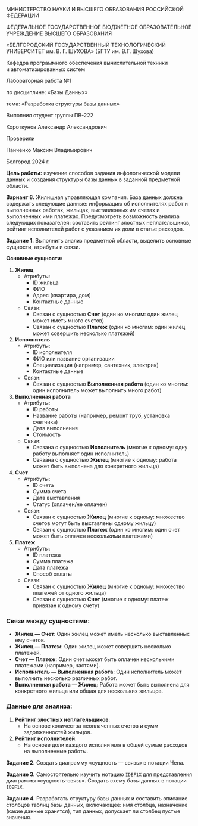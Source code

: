 
<div class="title">
	<div class="header">
		<p>МИНИСТЕРСТВО НАУКИ И ВЫСШЕГО ОБРАЗОВАНИЯ РОССИЙСКОЙ ФЕДЕРАЦИИ</p>
		<p>ФЕДЕРАЛЬНОЕ ГОСУДАРСТВЕННОЕ БЮДЖЕТНОЕ ОБРАЗОВАТЕЛЬНОЕ УЧРЕЖДЕНИЕ ВЫСШЕГО ОБРАЗОВАНИЯ</p>
		<p class="header__university-name">«БЕЛГОРОДСКИЙ ГОСУДАРСТВЕННЫЙ ТЕХНОЛОГИЧЕСКИЙ УНИВЕРСИТЕТ им. В. Г. ШУХОВА» (БГТУ им. В.Г. Шухова)</p>
		<p>Кафедра программного обеспечения вычислительной техники и автоматизированных систем<p>
	</div>
	<div class="main">
		<p class="main__title">Лабораторная работа №1</p>
		<p class="main__subject">по дисциплине: «Базы Данных»</p>
		<p class="main__topic">тема: «Разработка структуры базы данных»</p>
	</div>
	<div class="footer">
		<div class="footer__student-info">
			<p class="footer__student-info__title">Выполнил студент группы ПВ-222</p>
			<p class="footer__student-info__item">Короткунов Александр Александрович</p>
		</div>
		<div class="footer__teachers-info">
			<p class="footer__teachers-info__title">Проверили</p>
			<p class="footer_teachers-info__item">Панченко Максим Владимирович</p>
		</div>
	</div>
	<div class="date">
		<p>Белгород 2024 г.</p>
	</div>
</div>

**Цель работы:** изучение способов задания инфологической модели данных и создания структуры базы данных в заданной предметной области. 

**Вариант 8.** Жилищная управляющая компания. База данных должна содержать следующие данные: информацию об исполнителях работ и выполненных работах, жильцах, выставленных им счетах и выполненных ими платежах. Предусмотреть возможность анализа следующих показателей: составить рейтинг злостных неплательщиков, рейтинг исполнителей работ с указанием их доли в статье расходов.

**Задание 1.** Выполнить анализ предметной области, выделить основные сущности, атрибуты и связи.

**Основные сущности:**
1. **Жилец**
   - Атрибуты:
     - ID жильца
     - ФИО
     - Адрес (квартира, дом)
     - Контактные данные
   - Связи:
     - Связан с сущностью **Счет** (один ко многим: один жилец может иметь много счетов)
     - Связан с сущностью **Платеж** (один ко многим: один жилец может совершить несколько платежей)
2. **Исполнитель**
   - Атрибуты:
     - ID исполнителя
     - ФИО или название организации
     - Специализация (например, сантехник, электрик)
     - Контактные данные
   - Связи:
     - Связан с сущностью **Выполненная работа** (один ко многим: один исполнитель может выполнить много работ)
3. **Выполненная работа**
   - Атрибуты:
     - ID работы
     - Название работы (например, ремонт труб, установка счетчика)
     - Дата выполнения
     - Стоимость
   - Связи:
     - Связана с сущностью **Исполнитель** (многие к одному: одну работу выполняет один исполнитель)
     - Связана с сущностью **Жилец** (многие к одному: работа может быть выполнена для конкретного жильца)
4. **Счет**
   - Атрибуты:
     - ID счета
     - Сумма счета
     - Дата выставления
     - Статус (оплачен/не оплачен)
   - Связи:
     - Связан с сущностью **Жилец** (многие к одному: множество счетов могут быть выставлены одному жильцу)
     - Связан с сущностью **Платеж** (один ко многим: один счет может быть оплачен несколькими платежами)
5. **Платеж**
   - Атрибуты:
     - ID платежа
     - Сумма платежа
     - Дата платежа
     - Способ оплаты
   - Связи:
     - Связан с сущностью **Жилец** (многие к одному: множество платежей от одного жильца)
     - Связан с сущностью **Счет** (многие к одному: платеж привязан к одному счету)

### Связи между сущностями:
- **Жилец — Счет**: Один жилец может иметь несколько выставленных ему счетов.
- **Жилец — Платеж**: Один жилец может совершить несколько платежей.
- **Счет — Платеж**: Один счет может быть оплачен несколькими платежами (например, частями).
- **Исполнитель — Выполненная работа**: Один исполнитель может выполнить несколько различных работ.
- **Выполненная работа — Жилец**: Работа может быть выполнена для конкретного жильца или общая для нескольких жильцов.

### Данные для анализа:
1. **Рейтинг злостных неплательщиков**:
	- На основе количества неоплаченных счетов и сумм задолженностей жильцов.
2. **Рейтинг исполнителей**:
	- На основе доли каждого исполнителя в общей сумме расходов на выполненные работы.

**Задание 2.** Создать диаграмму «сущность — связь» в нотации Чена.



**Задание 3.** Самостоятельно изучить нотацию `IDEF1X` для представления диаграммы «сущность-связь». Создать схему базы данных в нотации `IDEF1X`.

**Задание 4.** Разработать структуру базы данных и составить описание столбцов таблиц базы данных, включающее: имя столбца, назначение (какие данные хранятся), тип данных, допускает ли столбец пустые значения.

